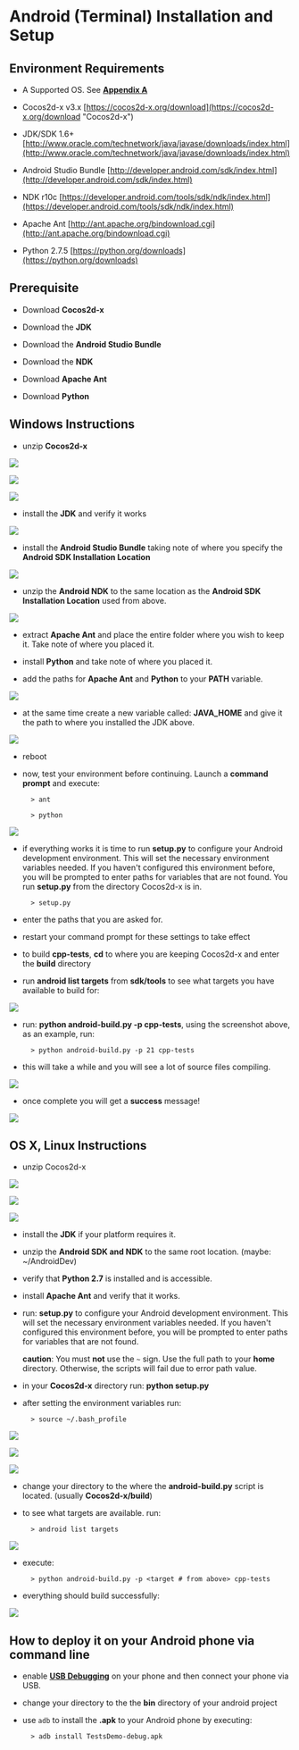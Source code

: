 # Android (Terminal) Installation and Setup

## Environment Requirements
* A Supported OS. See **[Appendix A](A/index.html)**

* Cocos2d-x v3.x [https://cocos2d-x.org/download](https://cocos2d-x.org/download "Cocos2d-x")

* JDK/SDK 1.6+ [http://www.oracle.com/technetwork/java/javase/downloads/index.html](http://www.oracle.com/technetwork/java/javase/downloads/index.html)

* Android Studio Bundle [http://developer.android.com/sdk/index.html](http://developer.android.com/sdk/index.html)

* NDK r10c [https://developer.android.com/tools/sdk/ndk/index.html](https://developer.android.com/tools/sdk/ndk/index.html)

* Apache Ant [http://ant.apache.org/bindownload.cgi](http://ant.apache.org/bindownload.cgi)

* Python 2.7.5 [https://python.org/downloads](https://python.org/downloads)

## Prerequisite
* Download **Cocos2d-x**

* Download the **JDK**

* Download the **Android Studio Bundle**

* Download the **NDK**

* Download **Apache Ant**

* Download **Python**

## Windows Instructions
* unzip __Cocos2d-x__

![](B-img/win-step1.png "")

![](B-img/win-step2.png "")

![](B-img/win-step3.png "")

* install the **JDK** and verify it works

![](B-img/win-step4.png "")

* install the **Android Studio Bundle** taking note of where you specify the
__Android SDK Installation Location__

![](B-img/win-step5.png "")

* unzip the **Android NDK** to the same location as the __Android SDK Installation Location__
used from above.

![](B-img/win-step6.png "")

* extract **Apache Ant** and place the entire folder where you wish to keep it.
Take note of where you placed it.

* install **Python** and take note of where you placed it.

* add the paths for **Apache Ant** and **Python** to your __PATH__ variable.

![](B-img/win-step7.png "")

* at the same time create a new variable called: __JAVA_HOME__ and give it the
path to where you installed the JDK above.

![](B-img/win-step8.png "")

* reboot

* now, test your environment before continuing. Launch a __command prompt__ and execute:

		> ant

		> python

![](B-img/win-step9.png "")

* if everything works it is time to run __setup.py__ to configure your Android
development environment. This will set the necessary environment variables needed.
If you haven't configured this environment before, you will be prompted to enter
paths for variables that are not found. You run __setup.py__ from the directory
Cocos2d-x is in.

		> setup.py

* enter the paths that you are asked for.

* restart your command prompt for these settings to take effect

* to build __cpp-tests__, __cd__ to where you are keeping Cocos2d-x and enter the
__build__ directory

* run __android list targets__ from __sdk/tools__ to see what targets you have
available to build for:

![](B-img/win-step10.png "")

* run: __python android-build.py -p <a target from above> cpp-tests__, using the
screenshot above, as an example, run:

		> python android-build.py -p 21 cpp-tests

* this will take a while and you will see a lot of source files compiling.

![](B-img/win-step11.png "")

* once complete you will get a __success__ message!

![](B-img/win-step12.png "")


## OS X, Linux Instructions
* unzip Cocos2d-x

![](B-img/1.png "")

![](B-img/2.png "")

![](B-img/3.png "")

* install the __JDK__ if your platform requires it.

* unzip the __Android SDK and NDK__ to the same root location.
(maybe: ~/AndroidDev)

* verify that __Python 2.7__ is installed and is accessible.

* install __Apache Ant__ and verify that it works.

* run: __setup.py__ to configure your Android development environment. This will
set the necessary environment variables needed. If you haven't configured this
environment before, you will be prompted to enter paths for variables that are
not found.

	__caution__: You must **not** use the `~` sign. Use the full path to your **home**
directory. Otherwise, the scripts will fail due to error path value.

* in your __Cocos2d-x__ directory run: __python setup.py__

* after setting the environment variables run:

		> source ~/.bash_profile

![](B-img/setuppy01.png "")

![](B-img/setuppy02.png "")

![](B-img/setuppy03.png "")

* change your directory to the where the __android-build.py__ script is located.
(usually __Cocos2d-x/build__)

* to see what targets are available. run:

		> android list targets

![](B-img/android-list-targets1.png "")

* execute:

		> python android-build.py -p <target # from above> cpp-tests

* everything should build successfully:

![](B-img/buildsuccess.png "")

## How to deploy it on your Android phone via command line

* enable **[USB Debugging](http://stackoverflow.com/questions/16707137/how-to-find-and-turn-on-usb-debugging-mode-on-nexus-4)**
on your phone and then connect your phone via USB.

* change your directory to the the **bin** directory of your android project

* use `adb` to install the __.apk__ to your Android phone by executing:

		> adb install TestsDemo-debug.apk
